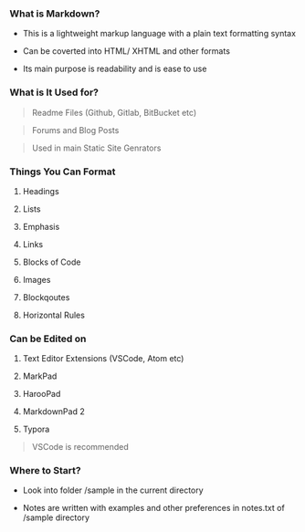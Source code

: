 ### What is Markdown?

* This is a lightweight markup language with a plain text formatting syntax

* Can be coverted into HTML/ XHTML and other formats

* Its main purpose is readability and is ease to use

### What is It Used for?

> Readme Files (Github, Gitlab, BitBucket etc)

> Forums and Blog Posts

> Used in main Static Site Genrators

### Things You Can Format

1. Headings

1. Lists

1. Emphasis

1. Links

1. Blocks of Code

1. Images

1. Blockqoutes

1. Horizontal Rules

### Can be Edited on

1. Text Editor Extensions (VSCode, Atom etc)

1. MarkPad

1. HarooPad

1. MarkdownPad 2

1. Typora

> VSCode is recommended

### Where to Start?

* Look into folder /sample in the current directory

* Notes are written with examples and other preferences in notes.txt of /sample directory
